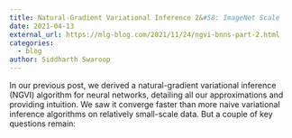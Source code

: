 ```yaml
---
title: Natural-Gradient Variational Inference 2&#58; ImageNet Scale
date: 2021-04-13
external_url: https://mlg-blog.com/2021/11/24/ngvi-bnns-part-2.html
categories:
  - blog
author: Siddharth Swaroop
---
```


In our previous post, we derived a natural-gradient variational
inference (NGVI) algorithm for neural networks, detailing all our
approximations and providing intuition. We saw it converge faster than
more naive variational inference algorithms on relatively small-scale
data. But a couple of key questions remain:
